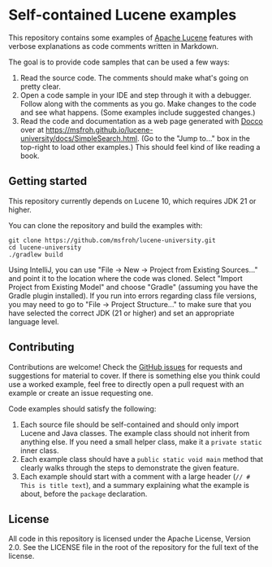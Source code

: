 # Self-contained Lucene examples

This repository contains some examples of [Apache Lucene](https://lucene.apache.org/) features with verbose explanations
as code comments written in Markdown.

The goal is to provide code samples that can be used a few ways:

1. Read the source code. The comments should make what's going on pretty clear.
2. Open a code sample in your IDE and step through it with a debugger. Follow along with the comments as you go. Make 
changes to the code and see what happens. (Some examples include suggested changes.)
3. Read the code and documentation as a web page generated with [Docco](https://ashkenas.com/docco/) over at 
https://msfroh.github.io/lucene-university/docs/SimpleSearch.html. (Go to the "Jump to..." box in the top-right to load 
other examples.) This should feel kind of like reading a book.

## Getting started

This repository currently depends on Lucene 10, which requires JDK 21 or higher.

You can clone the repository and build the examples with:

```
git clone https://github.com/msfroh/lucene-university.git
cd lucene-university
./gradlew build
```

Using IntelliJ, you can use "File -> New -> Project from Existing Sources..." and point it to the location where the
code was cloned. Select "Import Project from Existing Model" and choose "Gradle" (assuming you have the Gradle plugin
installed). If you run into errors regarding class file versions, you may need to go to "File -> Project Structure..." 
to make sure that you have selected the correct JDK (21 or higher) and set an appropriate language level.

## Contributing

Contributions are welcome! Check the [GitHub issues](https://github.com/msfroh/lucene-university/issues) for requests
and suggestions for material to cover. If there is something else you think could use a worked example, feel free to
directly open a pull request with an example or create an issue requesting one.

Code examples should satisfy the following:

1. Each source file should be self-contained and should only import Lucene and Java classes. The example class should not inherit from 
anything else. If you need a small helper class, make it a `private static` inner class.
2. Each example class should have a `public static void main` method that clearly walks through the steps to demonstrate the given feature.
3. Each example should start with a comment with a large header (`// # This is title text`), and a summary explaining what the example
is about, before the `package` declaration.

## License

All code in this repository is licensed under the Apache License, Version 2.0. See the LICENSE file in the root of the repository for the
full text of the license.
